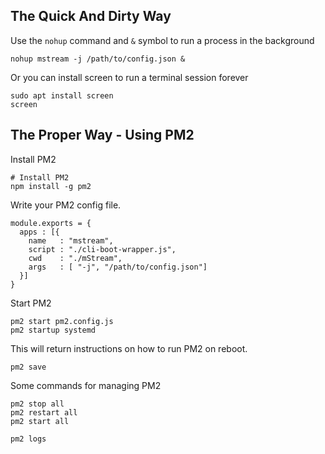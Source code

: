 ## The Quick And Dirty Way 

Use the `nohup` command and `&` symbol to run a process in the background 

```
nohup mstream -j /path/to/config.json &
```

Or you can install screen to run a terminal session forever

```
sudo apt install screen
screen
```

## The Proper Way - Using PM2

Install PM2

```shell
# Install PM2
npm install -g pm2
```

Write your PM2 config file.

```
module.exports = {
  apps : [{
    name   : "mstream",
    script : "./cli-boot-wrapper.js",
    cwd    : "./mStream",
    args   : [ "-j", "/path/to/config.json"]
  }]
}
```

Start PM2

```
pm2 start pm2.config.js
pm2 startup systemd
```

This will return instructions on how to run PM2 on reboot.

```
pm2 save
```

Some commands for managing PM2

```
pm2 stop all
pm2 restart all
pm2 start all

pm2 logs
```
